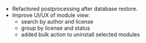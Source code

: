 - Refactored postprocessing after database restore.
- Improve UI/UX of module view:
    - search by author and license
    - group by license and status
    - added bulk action to uninstall selected modules
